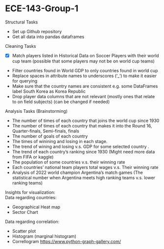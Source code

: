 # ECE-143-Group-1

Structural Tasks
- Set up Github repository
- Get all data into pandas dataframes

Cleaning Tasks
- [x] Match players listed in Historical Data on Soccer Players with their world cup team (possible that some players may not be on world cup teams)
- Filter countries found in World GDP to only countries found in world cup
- Replace spaces in attribute names to underscores (‘_’) to make it easier for querying
- Make sure that the country names are consistent e.g. some DataFrames label South Korea as Korea Republic
- Drop player data columns that are not relevant (mostly ones that relate to on field subjects) (can be changed if needed)

Analysis Tasks (Brainstorming)
- The number of times of each country that joins the world cup since 1930
- The number of times of each country that makes it into the Round 16, Quarter-finals, Semi-finals, finals
- The number of goals of each country
- The times of winining and losing in each stage. 
- The trend of wining and losing v.s. GDP for some selected country . 
- The trend of each country’s ranking since 1930 (Might need more data from FIFA or kaggle)
- The population of some countries v.s. their winning rate
- Each countries’ national team players total wages v.s. Their winning rate
- Analysis of 2022 world champion Argentina’s match games (The statistical number when Argentina meets high ranking teams v.s. lower ranking teams)


Insights for visualization: <br>
Data regarding countries:
- Geographical Heat map
- Sector Chart <br>

Data regarding correlation:
- Scatter plot
- Histogram (marginal histogram)
- Correllogram 
https://www.python-graph-gallery.com/
